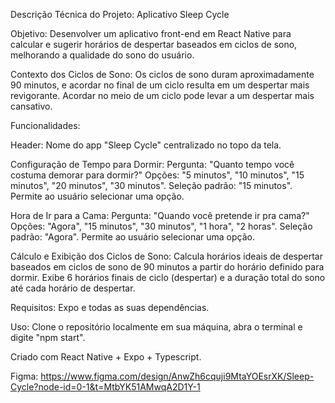 Descrição Técnica do Projeto: Aplicativo Sleep Cycle

Objetivo: Desenvolver um aplicativo front-end em React Native para calcular e sugerir horários de despertar baseados em ciclos de sono, melhorando a qualidade do sono do usuário.

Contexto dos Ciclos de Sono:
Os ciclos de sono duram aproximadamente 90 minutos, e acordar no final de um ciclo resulta em um despertar mais revigorante. Acordar no meio de um ciclo pode levar a um despertar mais cansativo.

Funcionalidades:

Header:
Nome do app "Sleep Cycle" centralizado no topo da tela.

Configuração de Tempo para Dormir:
Pergunta: "Quanto tempo você costuma demorar para dormir?"
Opções: "5 minutos", "10 minutos", "15 minutos", "20 minutos", "30 minutos".
Seleção padrão: "15 minutos".
Permite ao usuário selecionar uma opção.

Hora de Ir para a Cama:
Pergunta: "Quando você pretende ir pra cama?"
Opções: "Agora", "15 minutos", "30 minutos", "1 hora", "2 horas".
Seleção padrão: "Agora".
Permite ao usuário selecionar uma opção.

Cálculo e Exibição dos Ciclos de Sono:
Calcula horários ideais de despertar baseados em ciclos de sono de 90 minutos a partir do horário definido para dormir.
Exibe 6 horários finais de ciclo (despertar) e a duração total do sono até cada horário de despertar.

Requisitos: Expo e todas as suas dependências.

Uso: Clone o repositório localmente em sua máquina, abra o terminal e digite "npm start".

Criado com React Native + Expo + Typescript.

Figma: https://www.figma.com/design/AnwZh6cquji9MtaYOEsrXK/Sleep-Cycle?node-id=0-1&t=MtbYK51AMwqA2D1Y-1